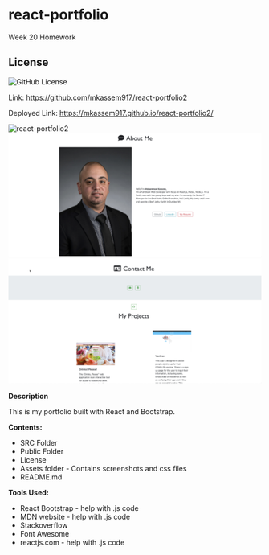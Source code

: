 # react-portfolio
 Week 20 Homework

 ## License
  ![GitHub License](https://img.shields.io/badge/License-mit-blue.svg)


Link:  https://github.com/mkassem917/react-portfolio2

Deployed Link: https://mkassem917.github.io/react-portfolio2/


![react-portfolio2](/src/assets/homepage.png)
![react-portfolio2](/src/assets/aboutme.png)
![react-portfolio2](/src/assets/contact.png)



**Description**

This is my portfolio built with React and Bootstrap. 



**Contents:**

* SRC Folder
* Public Folder
* License
* Assets  folder - Contains screenshots and css files
* README.md

**Tools Used:**

* React Bootstrap - help with .js code
* MDN website - help with .js code
* Stackoverflow
* Font Awesome
* reactjs.com - help with .js code

